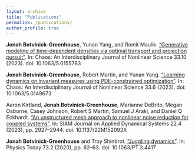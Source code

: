 ```yaml
---
layout: archive
title: "Publications"
permalink: /publications/
author_profile: true
---
```


**Jonah Botvinick-Greenhouse**, Yunan Yang, and Romit Maulik. [“Generative modeling of time-dependent densities via optimal transport and projection pursuit”](https://pubs.aip.org/aip/cha/article-abstract/33/10/103108/2915710/Generative-modeling-of-time-dependent-densities?redirectedFrom=fulltext). In: Chaos: An Interdisciplinary Journal of Nonlinear Science 33.10 (2023). doi: 10.1063/5.0155783

**Jonah Botvinick-Greenhouse**, Robert Martin, and Yunan Yang. [“Learning dynamics on invariant measures
using PDE-constrained optimization”](https://pubs.aip.org/aip/cha/article-abstract/33/6/063152/2900453/Learning-dynamics-on-invariant-measures-using-PDE?redirectedFrom=fulltext). In: Chaos: An Interdisciplinary Journal of Nonlinear Science 33.6 (2023). doi: 10.1063/5.0149673

Aaron Kirtland, **Jonah Botvinick-Greenhouse**, Marianne DeBrito, Megan Osborne, Casey Johnson, Robert
S Martin, Samuel J Araki, and Daniel Q Eckhardt. [“An unstructured mesh approach to nonlinear noise reduction for coupled systems”](https://epubs.siam.org/doi/10.1137/22M152092X). In: SIAM Journal on Applied Dynamical Systems 22.4 (2023), pp. 2927–2944. doi: 10.1137/22M152092X

**Jonah Botvinick-Greenhouse** and Troy Shinbrot. [“Juggling dynamics”](https://pubs.aip.org/physicstoday/article/73/2/62/914452/Juggling-dynamicsWith-complex-throwing-patterns-of). In: Physics Today 73.2 (2020), pp. 62–63. doi: 10.1063/PT.3.4417

